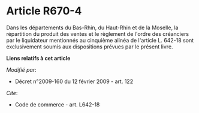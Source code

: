 # Article R670-4

Dans les départements du Bas-Rhin, du Haut-Rhin et de la Moselle, la répartition du produit des ventes et le règlement de
l'ordre des créanciers par le liquidateur mentionnés au cinquième alinéa de l'article L. 642-18 sont exclusivement soumis aux
dispositions prévues par le présent livre.

**Liens relatifs à cet article**

_Modifié par_:

  - Décret n°2009-160 du 12 février 2009 - art. 122

_Cite_:

  - Code de commerce - art. L642-18
